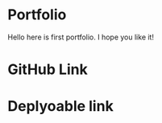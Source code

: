 # Portfolio
Hello here is first portfolio. I hope you like it!

<h1>GitHub Link</h1>


<h1>Deplyoable link</h1>

